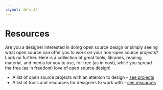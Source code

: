 ```yaml
---
layout: default
---
```


# Resources

Are you a designer interested in doing open source design or simply seeing what open source can offer you to work on your non-open source projects? Look no further. Here is a collection of great tools, libraries, reading material, and media for you to use, for free (as in cost), while you spread the free (as in freedom) love of open source design!

- A list of open source projects with an attenion to design - [see projects](PROJECTS.md)
- A list of tools and resources for designers to work with - [see resources](README.md)
